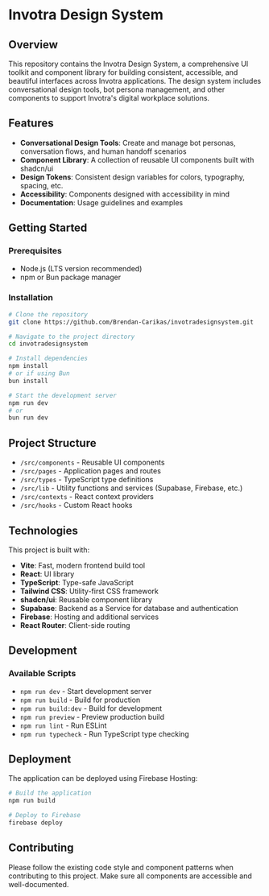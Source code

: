 # Invotra Design System

## Overview

This repository contains the Invotra Design System, a comprehensive UI toolkit and component library for building consistent, accessible, and beautiful interfaces across Invotra applications. The design system includes conversational design tools, bot persona management, and other components to support Invotra's digital workplace solutions.

## Features

- **Conversational Design Tools**: Create and manage bot personas, conversation flows, and human handoff scenarios
- **Component Library**: A collection of reusable UI components built with shadcn/ui
- **Design Tokens**: Consistent design variables for colors, typography, spacing, etc.
- **Accessibility**: Components designed with accessibility in mind
- **Documentation**: Usage guidelines and examples

## Getting Started

### Prerequisites

- Node.js (LTS version recommended)
- npm or Bun package manager

### Installation

```sh
# Clone the repository
git clone https://github.com/Brendan-Carikas/invotradesignsystem.git

# Navigate to the project directory
cd invotradesignsystem

# Install dependencies
npm install
# or if using Bun
bun install

# Start the development server
npm run dev
# or
bun run dev
```

## Project Structure

- `/src/components` - Reusable UI components
- `/src/pages` - Application pages and routes
- `/src/types` - TypeScript type definitions
- `/src/lib` - Utility functions and services (Supabase, Firebase, etc.)
- `/src/contexts` - React context providers
- `/src/hooks` - Custom React hooks

## Technologies

This project is built with:

- **Vite**: Fast, modern frontend build tool
- **React**: UI library
- **TypeScript**: Type-safe JavaScript
- **Tailwind CSS**: Utility-first CSS framework
- **shadcn/ui**: Reusable component library
- **Supabase**: Backend as a Service for database and authentication
- **Firebase**: Hosting and additional services
- **React Router**: Client-side routing

## Development

### Available Scripts

- `npm run dev` - Start development server
- `npm run build` - Build for production
- `npm run build:dev` - Build for development
- `npm run preview` - Preview production build
- `npm run lint` - Run ESLint
- `npm run typecheck` - Run TypeScript type checking

## Deployment

The application can be deployed using Firebase Hosting:

```sh
# Build the application
npm run build

# Deploy to Firebase
firebase deploy
```

## Contributing

Please follow the existing code style and component patterns when contributing to this project. Make sure all components are accessible and well-documented.

